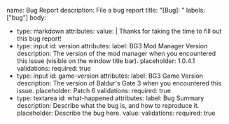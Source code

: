 name: Bug Report
description: File a bug report
title: "[Bug]: "
labels: ["bug"]
body:
  - type: markdown
    attributes:
      value: |
        Thanks for taking the time to fill out this bug report!
  - type: input
    id: version
    attributes:
      label: BG3 Mod Manager Version
      description: The version of the mod manager when you encountered this issue (visible on the window title bar).
      placeholder: 1.0.4.1
    validations:
      required: true
  - type: input
    id: game-version
    attributes:
      label: BG3 Game Version
      description: The version of Baldur's Gate 3 when you encountered this issue.
      placeholder: Patch 6
    validations:
      required: true
  - type: textarea
    id: what-happened
    attributes:
      label: Bug Summary
      description: Describe what the bug is, and how to reproduce it.
      placeholder: Describe the bug here.
      value: 
    validations:
      required: true
